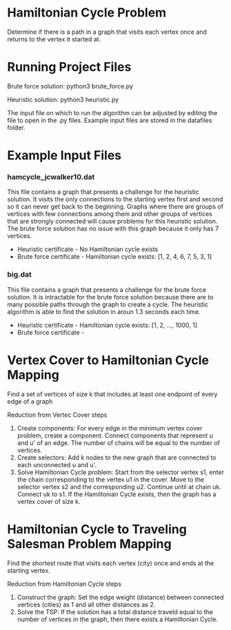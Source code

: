 # Hamiltonian Cycle Problem
Determine if there is a path in a graph that visits each vertex once and returns to the vertex it started at.


# Running Project Files

Brute force solution: python3 brute_force.py

Heuristic solution: python3 heuristic.py

The input file on which to run the algorithm can be adjusted by editing the file to open in the .py files. Example input files are stored in the datafiles folder.


# Example Input Files

### hamcycle_jcwalker10.dat
This file contains a graph that presents a challenge for the heuristic solution. It visits the only connections to the starting vertex first and second so it can never get back to the beginning. Graphs where there are groups of vertices with few connections among them and other groups of vertices that are strongly connected will cause problems for this heuristic solution. The brute force solution has no issue with this graph because it only has 7 vertices.
*   Heuristic certificate - No Hamiltonian cycle exists
*   Brute force certificate - Hamiltonian cycle exists: [1, 2, 4, 6, 7, 5, 3, 1]

### big.dat
This file contains a graph that presents a challenge for the brute force solution. It is intractable for the brute force solution because there are to many possible paths through the graph to create a cycle. The heuristic algorithm is able to find the solution in aroun 1.3 seconds each time.
*   Heuristic certificate - Hamiltonian cycle exists: [1, 2, ..., 1000, 1]
*   Brute force certificate - 
    

# Vertex Cover to Hamiltonian Cycle Mapping
Find a set of vertices of size k that includes at least one endpoint of every edge of a graph

Reduction from Vertec Cover steps
1. Create components: For every edge in the minimum vertex cover problem, create a component. Connect components that represent u and u' of an edge. The number of chains will be equal to the number of vertices.
2. Create selectors: Add k nodes to the new graph that are connected to each unconnected u and u'.
3. Solve Hamiltonian Cycle problem: Start from the selector vertex s1, enter the chain corresponding to the vertex u1 in the cover. Move to the selector vertex s2 and the corresponding u2. Continue until at chain uk. Connect uk to s1. If the Hamiltonian Cycle exists, then the graph has a vertex cover of size k.



# Hamiltonian Cycle to Traveling Salesman Problem Mapping
Find the shortest route that visits each vertex (city) once and ends at the starting vertex.

Reduction from Hamiltonian Cycle steps
1. Construct the graph: Set the edge weight (distance) between connected vertices (cities) as 1 and all other distances as 2.
2. Solve the TSP: If the solution has a total distance traveld equal to the number of vertices in the graph, then there exists a Hamiltonian Cycle.
